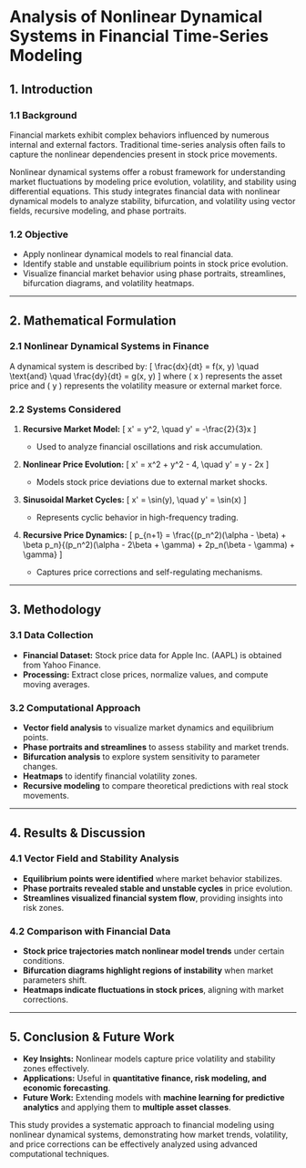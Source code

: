 # **Analysis of Nonlinear Dynamical Systems in Financial Time-Series Modeling**

## **1. Introduction**
### **1.1 Background**
Financial markets exhibit complex behaviors influenced by numerous internal and external factors. Traditional time-series analysis often fails to capture the nonlinear dependencies present in stock price movements. 

Nonlinear dynamical systems offer a robust framework for understanding market fluctuations by modeling price evolution, volatility, and stability using differential equations. This study integrates financial data with nonlinear dynamical models to analyze stability, bifurcation, and volatility using vector fields, recursive modeling, and phase portraits.

### **1.2 Objective**
- Apply nonlinear dynamical models to real financial data.
- Identify stable and unstable equilibrium points in stock price evolution.
- Visualize financial market behavior using phase portraits, streamlines, bifurcation diagrams, and volatility heatmaps.

---

## **2. Mathematical Formulation**
### **2.1 Nonlinear Dynamical Systems in Finance**
A dynamical system is described by:
\[
\frac{dx}{dt} = f(x, y) \quad \text{and} \quad \frac{dy}{dt} = g(x, y)
\]
where \( x \) represents the asset price and \( y \) represents the volatility measure or external market force.

### **2.2 Systems Considered**
1. **Recursive Market Model:**
\[
x' = y^2, \quad y' = -\frac{2}{3}x
\]
   - Used to analyze financial oscillations and risk accumulation.

2. **Nonlinear Price Evolution:**
\[
x' = x^2 + y^2 - 4, \quad y' = y - 2x
\]
   - Models stock price deviations due to external market shocks.

3. **Sinusoidal Market Cycles:**
\[
x' = \sin(y), \quad y' = \sin(x)
\]
   - Represents cyclic behavior in high-frequency trading.

4. **Recursive Price Dynamics:**
\[
p_{n+1} = \frac{(p_n^2)(\alpha - \beta) + \beta p_n}{(p_n^2)(\alpha - 2\beta + \gamma) + 2p_n(\beta - \gamma) + \gamma}
\]
   - Captures price corrections and self-regulating mechanisms.

---

## **3. Methodology**
### **3.1 Data Collection**
- **Financial Dataset:** Stock price data for Apple Inc. (AAPL) is obtained from Yahoo Finance.
- **Processing:** Extract close prices, normalize values, and compute moving averages.

### **3.2 Computational Approach**
- **Vector field analysis** to visualize market dynamics and equilibrium points.
- **Phase portraits and streamlines** to assess stability and market trends.
- **Bifurcation analysis** to explore system sensitivity to parameter changes.
- **Heatmaps** to identify financial volatility zones.
- **Recursive modeling** to compare theoretical predictions with real stock movements.

---

## **4. Results & Discussion**
### **4.1 Vector Field and Stability Analysis**
- **Equilibrium points were identified** where market behavior stabilizes.
- **Phase portraits revealed stable and unstable cycles** in price evolution.
- **Streamlines visualized financial system flow**, providing insights into risk zones.

### **4.2 Comparison with Financial Data**
- **Stock price trajectories match nonlinear model trends** under certain conditions.
- **Bifurcation diagrams highlight regions of instability** when market parameters shift.
- **Heatmaps indicate fluctuations in stock prices**, aligning with market corrections.

---

## **5. Conclusion & Future Work**
- **Key Insights:** Nonlinear models capture price volatility and stability zones effectively.
- **Applications:** Useful in **quantitative finance, risk modeling, and economic forecasting**.
- **Future Work:** Extending models with **machine learning for predictive analytics** and applying them to **multiple asset classes**.

This study provides a systematic approach to financial modeling using nonlinear dynamical systems, demonstrating how market trends, volatility, and price corrections can be effectively analyzed using advanced computational techniques.
